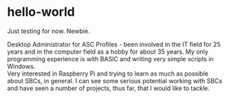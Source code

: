 # hello-world
Just testing for now.  Newbie.

Desktop Administrator for ASC Profiles - been involved in the IT field for 25 years and in the computer field as a hobby for about 35 years.  My only programming experience is with BASIC and writing very simple scripts in Windows.  
Very interested in Raspberry Pi and trying to learn as much as possible about SBCs, in general.  I can see some serious potential working with SBCs and have seen a number of projects, thus far, that I would like to tackle.
